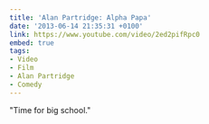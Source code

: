 ```yaml
---
title: 'Alan Partridge: Alpha Papa'
date: '2013-06-14 21:35:31 +0100'
link: https://www.youtube.com/video/2ed2pifRpc0
embed: true
tags:
- Video
- Film
- Alan Partridge
- Comedy
---
```

"Time for big school."
